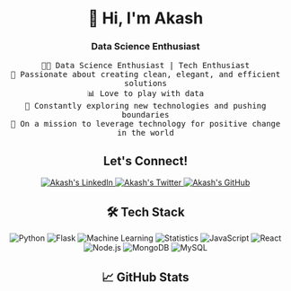 

<h1 align="center">👋 Hi, I'm Akash</h1>
<h3 align="center">Data Science Enthusiast</h3>


<p align="center">
  <samp>👨‍💻 Data Science Enthusiast | Tech Enthusiast</samp><br>
  <samp>🌟 Passionate about creating clean, elegant, and efficient solutions</samp><br>
  <samp>📊 Love to play with data</samp><br>
  <samp>🚀 Constantly exploring new technologies and pushing boundaries</samp><br>
  <samp>🎯 On a mission to leverage technology for positive change in the world</samp>
</p>

<h2 align="center">Let's Connect!</h2>

<p align="center">
  <a href="https://linkedin.com/in/akash-vishwakarma-42b0b6267" target="_blank">
    <img src="https://img.shields.io/badge/-LinkedIn-blue?style=for-the-badge&logo=linkedin" alt="Akash's LinkedIn" />
  </a>
  <a href="https://twitter.com/AKASHVISHW64779" target="_blank">
    <img src="https://img.shields.io/badge/-Twitter-1ca0f1?style=for-the-badge&logo=twitter&logoColor=white" alt="Akash's Twitter" />
  </a>
  <a href="https://github.com/TechWithAkash" target="_blank">
    <img src="https://img.shields.io/badge/-GitHub-black?style=for-the-badge&logo=github" alt="Akash's GitHub" />
  </a>
</p>

<h2 align="center">🛠️ Tech Stack</h2>

<p align="center">
  <img src="https://img.shields.io/badge/-Python-3776AB?style=for-the-badge&logo=python&logoColor=white" alt="Python" />
  <img src="https://img.shields.io/badge/-Flask-000000?style=for-the-badge&logo=flask" alt="Flask" />
  <img src="https://img.shields.io/badge/-Machine%20Learning-FF6F00?style=for-the-badge" alt="Machine Learning" />
  <img src="https://img.shields.io/badge/-Statistics-007ACC?style=for-the-badge" alt="Statistics" />
  <img src="https://img.shields.io/badge/-JavaScript-F7DF1E?style=for-the-badge&logo=javascript&logoColor=black" alt="JavaScript" />
    <img src="https://img.shields.io/badge/-React-61DAFB?style=for-the-badge&logo=react&logoColor=black" alt="React" />
  <img src="https://img.shields.io/badge/-Node.js-339933?style=for-the-badge&logo=node.js&logoColor=white" alt="Node.js" />
  <img src="https://img.shields.io/badge/-MongoDB-47A248?style=for-the-badge&logo=mongodb&logoColor=white" alt="MongoDB" />
  <img src="https://img.shields.io/badge/-MySQL-4479A1?style=for-the-badge&logo=mysql&logoColor=white" alt="MySQL" />
</p>


<h2 align="center">📈 GitHub Stats</h2>

<p align="center">
<!--   <img src="https://github-readme-stats.vercel.app/api?username=TechWithAkash&show_icons=true&theme=dark" alt="Akash's GitHub Stats" /> -->
  <img src="https://github-readme-stats.vercel.app/api?username=TechWithAkash&show_icons=true&theme=dark" alt="" />
</p>

<p align="center">
<!--   <img src="https://github-readme-stats.vercel.app/api/top-langs/?username=TechWithAkash&layout=compact&theme=dark" alt="Akash's Top Languages" /> -->
  <img src="https://github-readme-stats.vercel.app/api/top-langs/?username=TechWithAkash&layout=compact&theme=dark" alt="" />
</p>

